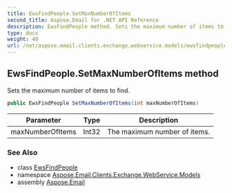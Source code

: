 ```yaml
---
title: EwsFindPeople.SetMaxNumberOfItems
second_title: Aspose.Email for .NET API Reference
description: EwsFindPeople method. Sets the maximum number of items to find
type: docs
weight: 40
url: /net/aspose.email.clients.exchange.webservice.models/ewsfindpeople/setmaxnumberofitems/
---
```

## EwsFindPeople.SetMaxNumberOfItems method

Sets the maximum number of items to find.

```csharp
public EwsFindPeople SetMaxNumberOfItems(int maxNumberOfItems)
```

| Parameter | Type | Description |
| --- | --- | --- |
| maxNumberOfItems | Int32 | The maximum number of items. |

### See Also

* class [EwsFindPeople](../)
* namespace [Aspose.Email.Clients.Exchange.WebService.Models](../../ewsfindpeople/)
* assembly [Aspose.Email](../../../)


